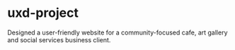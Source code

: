 # uxd-project
Designed a user-friendly website for a community-focused cafe, art gallery and social services business client. 

